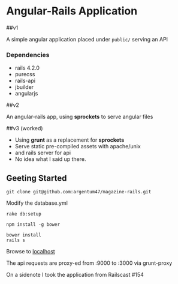 # Angular-Rails Application

##v1

A simple angular application placed under `public/` serving an API


### Dependencies

* rails 4.2.0
* purecss
* rails-api
* jbuilder
* angularjs


##v2

An angular-rails app, using __sprockets__ to serve angular files


##v3 (worked)

* Using __grunt__ as a replacement for __sprockets__
* Serve static pre-compiled assets with apache/unix
* and rails server for api
* No idea what I said up there.

## Geeting Started

`git clone git@github.com:argentum47/magazine-rails.git`

Modify the database.yml

```
rake db:setup
```
`npm install -g bower`
```
bower install
rails s
```

Browse to <a href="localhost:9000">localhost</a>

The api requests are proxy-ed from :9000 to :3000 via grunt-proxy

<aside>On a sidenote I took the application from Railscast #154 </aside>
